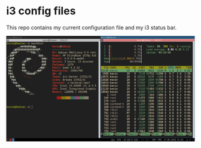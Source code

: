 # i3 config files

This repo contains my current configuration file and my i3 status bar.

![pic](https://github.com/Kevincastillo98/i3-config-files/blob/master/i3.png)

